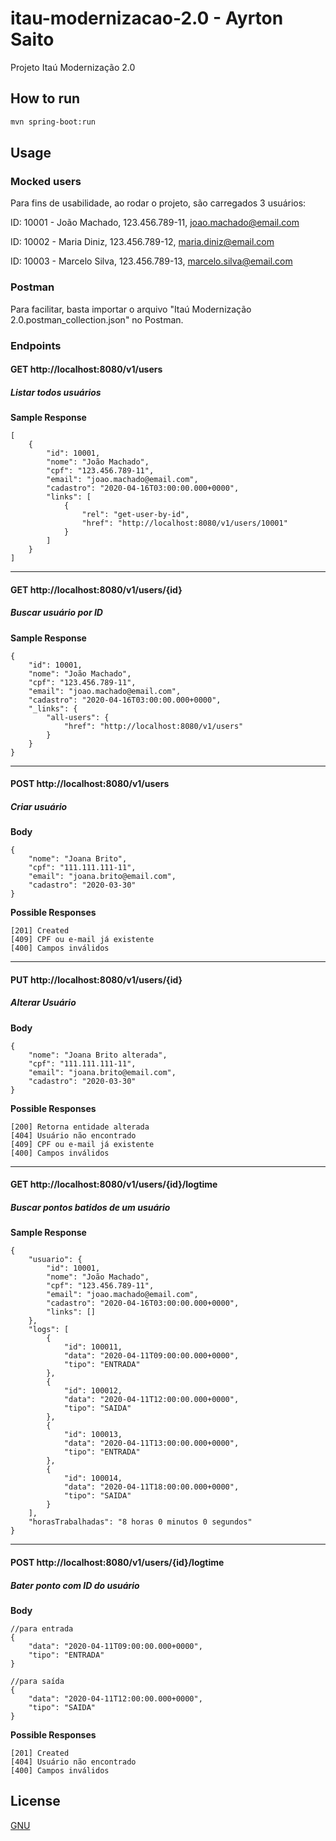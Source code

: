 # itau-modernizacao-2.0 -  Ayrton Saito
Projeto Itaú Modernização 2.0

## How to run


```bash
mvn spring-boot:run
```

## Usage

### Mocked users
Para fins de usabilidade, ao rodar o projeto, são carregados 3 usuários:

ID: 10001 - João Machado, 123.456.789-11, joao.machado@email.com

ID: 10002 - Maria Diniz, 123.456.789-12, maria.diniz@email.com

ID: 10003 - Marcelo Silva, 123.456.789-13, marcelo.silva@email.com

### Postman
Para facilitar, basta importar o arquivo "Itaú Modernização 2.0.postman_collection.json" no Postman.

### Endpoints

#### GET http://localhost:8080/v1/users
##### Listar todos usuários

**Sample Response**

```
[
    {
        "id": 10001,
        "nome": "João Machado",
        "cpf": "123.456.789-11",
        "email": "joao.machado@email.com",
        "cadastro": "2020-04-16T03:00:00.000+0000",
        "links": [
            {
                "rel": "get-user-by-id",
                "href": "http://localhost:8080/v1/users/10001"
            }
        ]
    }
]
```
___

#### GET http://localhost:8080/v1/users/{id}
##### Buscar usuário por ID

**Sample Response**

```
{
    "id": 10001,
    "nome": "João Machado",
    "cpf": "123.456.789-11",
    "email": "joao.machado@email.com",
    "cadastro": "2020-04-16T03:00:00.000+0000",
    "_links": {
        "all-users": {
            "href": "http://localhost:8080/v1/users"
        }
    }
}
```
___

#### POST http://localhost:8080/v1/users
##### Criar usuário

**Body**
```
{
	"nome": "Joana Brito",
	"cpf": "111.111.111-11",
	"email": "joana.brito@email.com",
	"cadastro": "2020-03-30"
}
```

**Possible Responses**

```
[201] Created
[409] CPF ou e-mail já existente
[400] Campos inválidos
```
___

#### PUT http://localhost:8080/v1/users/{id}
##### Alterar Usuário

**Body**
```
{
	"nome": "Joana Brito alterada",
	"cpf": "111.111.111-11",
	"email": "joana.brito@email.com",
	"cadastro": "2020-03-30"
}
```

**Possible Responses**

```
[200] Retorna entidade alterada
[404] Usuário não encontrado
[409] CPF ou e-mail já existente
[400] Campos inválidos
```
___

#### GET http://localhost:8080/v1/users/{id}/logtime
##### Buscar pontos batidos de um usuário

**Sample Response**

```
{
    "usuario": {
        "id": 10001,
        "nome": "João Machado",
        "cpf": "123.456.789-11",
        "email": "joao.machado@email.com",
        "cadastro": "2020-04-16T03:00:00.000+0000",
        "links": []
    },
    "logs": [
        {
            "id": 100011,
            "data": "2020-04-11T09:00:00.000+0000",
            "tipo": "ENTRADA"
        },
        {
            "id": 100012,
            "data": "2020-04-11T12:00:00.000+0000",
            "tipo": "SAIDA"
        },
        {
            "id": 100013,
            "data": "2020-04-11T13:00:00.000+0000",
            "tipo": "ENTRADA"
        },
        {
            "id": 100014,
            "data": "2020-04-11T18:00:00.000+0000",
            "tipo": "SAIDA"
        }
    ],
    "horasTrabalhadas": "8 horas 0 minutos 0 segundos"
}
```
___

#### POST http://localhost:8080/v1/users/{id}/logtime
##### Bater ponto com ID do usuário

**Body**
```
//para entrada
{
    "data": "2020-04-11T09:00:00.000+0000",
    "tipo": "ENTRADA"
}

//para saída
{
    "data": "2020-04-11T12:00:00.000+0000",
    "tipo": "SAIDA"
}
```

**Possible Responses**

```
[201] Created
[404] Usuário não encontrado
[400] Campos inválidos
```

## License
[GNU](https://www.gnu.org/licenses/gpl-3.0.pt-br.html)